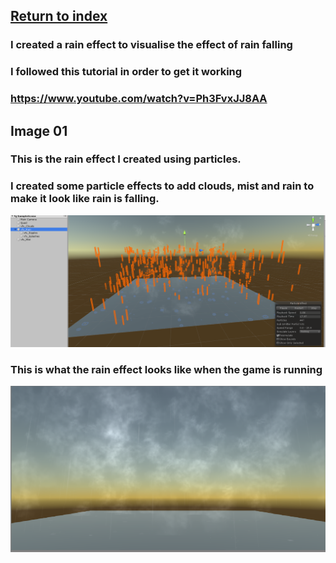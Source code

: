 ## <a href="index">Return to index</a>

### I created a rain effect to visualise the effect of rain falling
### I followed this tutorial in order to get it working
### <a href="https://www.youtube.com/watch?v=Ph3FvxJJ8AA">https://www.youtube.com/watch?v=Ph3FvxJJ8AA</a>

## Image 01

### This is the rain effect I created using particles.
### I created some particle effects to add clouds, mist and rain to make it look like rain is falling.
<img src="images/rain01.png" alt="">

### This is what the rain effect looks like when the game is running
<img src="images/rain02.png" alt="">